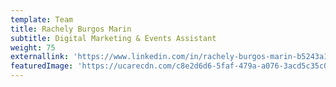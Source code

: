 ```yaml
---
template: Team
title: Rachely Burgos Marin
subtitle: Digital Marketing & Events Assistant
weight: 75
externallink: 'https://www.linkedin.com/in/rachely-burgos-marin-b5243a163/'
featuredImage: 'https://ucarecdn.com/c8e2d6d6-5faf-479a-a076-3acd5c35c0ff/'
---
```



